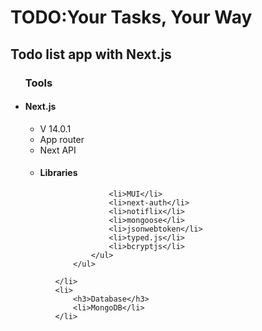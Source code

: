 <h1> TODO:Your Tasks, Your Way</h1>

<h2>Todo list app with  Next.js</h2>
<ul>
    <h3/>Tools</h3>
    <li>
        <h4>Next.js</h4>
        <ul>
            <li>V 14.0.1</li>
            <li>App router</li>
            <li>Next API</li>
        </ul>
        <ul>
            <li><h4>Libraries</h4></li>
            <ul>
            
                <li>MUI</li>
                <li>next-auth</li>
                <li>notiflix</li>
                <li>mongoose</li>
                <li>jsonwebtoken</li>
                <li>typed.js</li>
                <li>bcryptjs</li>
            </ul>
        </ul>
        
    </li>
    <li>
        <h3>Database</h3>
        <li>MongoDB</li>
    </li>

</ul>
